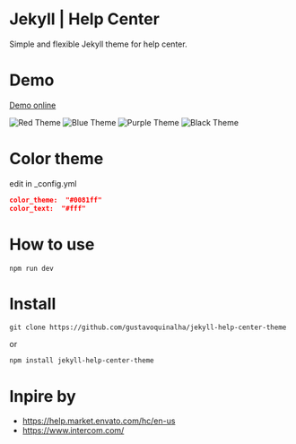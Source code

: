 # Jekyll | Help Center
Simple and flexible Jekyll theme for help center.

# Demo
[Demo online](https://gustavoquinalha.github.io/jekyll-help-center-theme/)

![Red Theme](http://quinalha.me/jekyll-help-center-theme/assets/img/readme/red.png)
![Blue Theme](http://quinalha.me/jekyll-help-center-theme/assets/img/readme/blue.png)
![Purple Theme](http://quinalha.me/jekyll-help-center-theme/assets/img/readme/purple.png)
![Black Theme](http://quinalha.me/jekyll-help-center-theme/assets/img/readme/black.png)

# Color theme
edit in _config.yml
```json
color_theme:  "#0081ff"
color_text:  "#fff"
```

# How to use
```
npm run dev
```

# Install
```
git clone https://github.com/gustavoquinalha/jekyll-help-center-theme
```
or
```
npm install jekyll-help-center-theme
```

# Inpire by
- https://help.market.envato.com/hc/en-us
- https://www.intercom.com/
